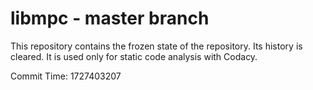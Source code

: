 # libmpc - master branch

This repository contains the frozen state of the repository.
Its history is cleared. It is used only for static code
analysis with Codacy.

Commit Time: 1727403207